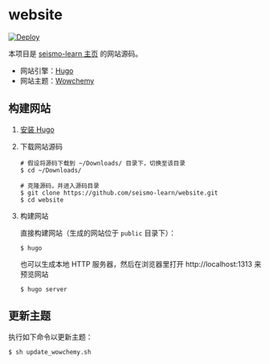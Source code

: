 # website

[![Deploy](https://github.com/seismo-learn/website/actions/workflows/deploy.yml/badge.svg)](https://github.com/seismo-learn/website/actions/workflows/deploy.yml)

本项目是 [seismo-learn 主页](https://seismo-learn.org/) 的网站源码。

- 网站引擎：[Hugo](https://gohugo.io/)
- 网站主题：[Wowchemy](https://wowchemy.com/)

## 构建网站

1.  [安装 Hugo](https://gohugo.io/getting-started/installing/)

    
2.  下载网站源码

    ```
    # 假设将源码下载到 ~/Downloads/ 目录下，切换至该目录
    $ cd ~/Downloads/

    # 克隆源码，并进入源码目录
    $ git clone https://github.com/seismo-learn/website.git
    $ cd website
    ```

3.  构建网站

    直接构建网站（生成的网站位于 `public` 目录下）：
    ```
    $ hugo
    ```

    也可以生成本地 HTTP 服务器，然后在浏览器里打开 http://localhost:1313 来预览网站
    ```
    $ hugo server
    ```

## 更新主题

执行如下命令以更新主题：

```
$ sh update_wowchemy.sh
```
